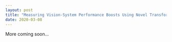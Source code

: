 ```yaml
---
layout: post
title: "Measuring Vision-System Performance Boosts Using Novel Transformations"
date: 2020-03-08
---
```

More coming soon...
